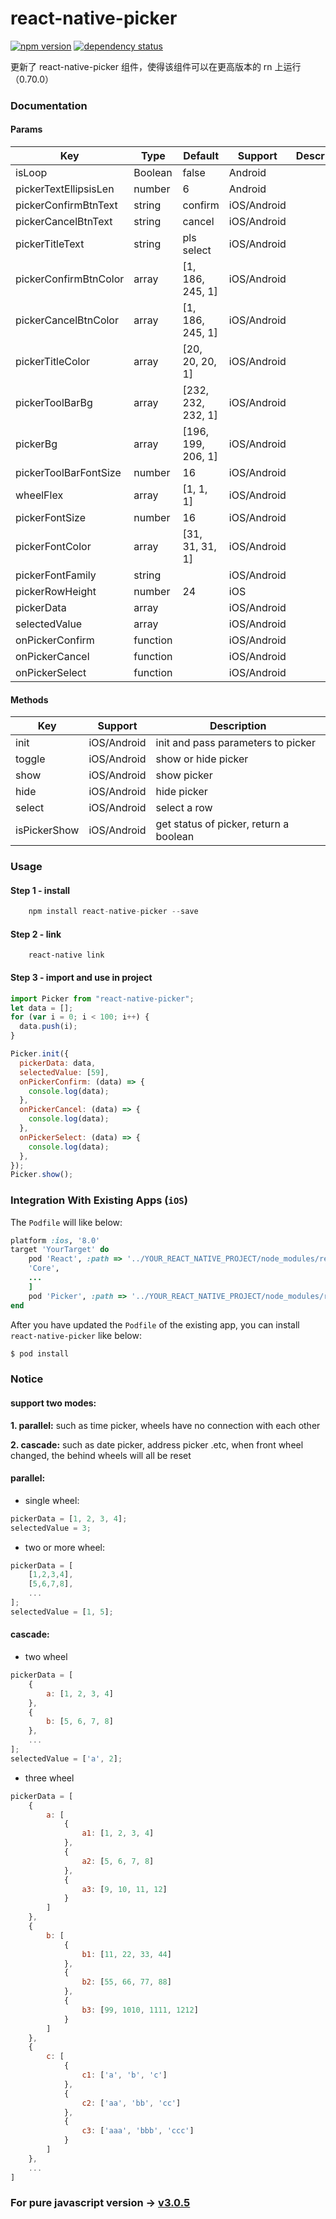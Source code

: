 # react-native-picker

[![npm version](https://img.shields.io/npm/v/react-native-picker.svg?style=flat-square)](https://www.npmjs.com/package/react-native-picker) <a href="https://david-dm.org/beefe/react-native-picker"><img src="https://david-dm.org/beefe/react-native-picker.svg?style=flat-square" alt="dependency status"></a>

更新了 react-native-picker 组件，使得该组件可以在更高版本的 rn 上运行（0.70.0）

### Documentation

#### Params

| Key                   | Type     | Default            | Support     | Description |
| --------------------- | -------- | ------------------ | ----------- | ----------- |
| isLoop                | Boolean  | false              | Android     |             |
| pickerTextEllipsisLen | number   | 6                  | Android     |             |
| pickerConfirmBtnText  | string   | confirm            | iOS/Android |             |
| pickerCancelBtnText   | string   | cancel             | iOS/Android |             |
| pickerTitleText       | string   | pls select         | iOS/Android |             |
| pickerConfirmBtnColor | array    | [1, 186, 245, 1]   | iOS/Android |             |
| pickerCancelBtnColor  | array    | [1, 186, 245, 1]   | iOS/Android |             |
| pickerTitleColor      | array    | [20, 20, 20, 1]    | iOS/Android |             |
| pickerToolBarBg       | array    | [232, 232, 232, 1] | iOS/Android |             |
| pickerBg              | array    | [196, 199, 206, 1] | iOS/Android |             |
| pickerToolBarFontSize | number   | 16                 | iOS/Android |             |
| wheelFlex             | array    | [1, 1, 1]          | iOS/Android |             |
| pickerFontSize        | number   | 16                 | iOS/Android |             |
| pickerFontColor       | array    | [31, 31, 31, 1]    | iOS/Android |             |
| pickerFontFamily      | string   |                    | iOS/Android |             |
| pickerRowHeight       | number   | 24                 | iOS         |             |
| pickerData            | array    |                    | iOS/Android |             |
| selectedValue         | array    |                    | iOS/Android |             |
| onPickerConfirm       | function |                    | iOS/Android |             |
| onPickerCancel        | function |                    | iOS/Android |             |
| onPickerSelect        | function |                    | iOS/Android |             |

#### Methods

| Key          | Support     | Description                            |
| ------------ | ----------- | -------------------------------------- |
| init         | iOS/Android | init and pass parameters to picker     |
| toggle       | iOS/Android | show or hide picker                    |
| show         | iOS/Android | show picker                            |
| hide         | iOS/Android | hide picker                            |
| select       | iOS/Android | select a row                           |
| isPickerShow | iOS/Android | get status of picker, return a boolean |

### Usage

#### Step 1 - install

```javascript
	npm install react-native-picker --save
```

#### Step 2 - link

```
	react-native link
```

#### Step 3 - import and use in project

```javascript
import Picker from "react-native-picker";
let data = [];
for (var i = 0; i < 100; i++) {
  data.push(i);
}

Picker.init({
  pickerData: data,
  selectedValue: [59],
  onPickerConfirm: (data) => {
    console.log(data);
  },
  onPickerCancel: (data) => {
    console.log(data);
  },
  onPickerSelect: (data) => {
    console.log(data);
  },
});
Picker.show();
```

### Integration With Existing Apps (`iOS`)

The `Podfile` will like below:

```ruby
platform :ios, '8.0'
target 'YourTarget' do
    pod 'React', :path => '../YOUR_REACT_NATIVE_PROJECT/node_modules/react-native', :subspecs => [
    'Core',
    ...
    ]
    pod 'Picker', :path => '../YOUR_REACT_NATIVE_PROJECT/node_modules/react-native-picker'
end
```

After you have updated the `Podfile` of the existing app, you can install `react-native-picker` like below:

```bash
$ pod install
```

### Notice

#### support two modes:

<b>1. parallel:</b> such as time picker, wheels have no connection with each other

<b>2. cascade:</b> such as date picker, address picker .etc, when front wheel changed, the behind wheels will all be reset

#### parallel:

- single wheel:

```javascript
pickerData = [1, 2, 3, 4];
selectedValue = 3;
```

- two or more wheel:

```javascript
pickerData = [
    [1,2,3,4],
    [5,6,7,8],
    ...
];
selectedValue = [1, 5];
```

#### cascade:

- two wheel

```javascript
pickerData = [
    {
        a: [1, 2, 3, 4]
    },
    {
        b: [5, 6, 7, 8]
    },
    ...
];
selectedValue = ['a', 2];
```

- three wheel

```javascript
pickerData = [
    {
        a: [
            {
                a1: [1, 2, 3, 4]
            },
            {
                a2: [5, 6, 7, 8]
            },
            {
                a3: [9, 10, 11, 12]
            }
        ]
    },
    {
        b: [
            {
                b1: [11, 22, 33, 44]
            },
            {
                b2: [55, 66, 77, 88]
            },
            {
                b3: [99, 1010, 1111, 1212]
            }
        ]
    },
    {
        c: [
            {
                c1: ['a', 'b', 'c']
            },
            {
                c2: ['aa', 'bb', 'cc']
            },
            {
                c3: ['aaa', 'bbb', 'ccc']
            }
        ]
    },
    ...
]
```

### For pure javascript version -> [v3.0.5](https://github.com/beefe/react-native-picker/tree/pure-javascript-version)

